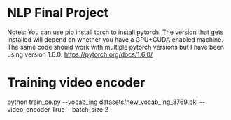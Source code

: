 # NLP Final Project

Notes:
You can use pip install torch to install pytorch. The version that gets installed will depend on whether you have a GPU+CUDA enabled machine. The same code should work with multiple pytorch versions but I have been using version 1.6.0: https://pytorch.org/docs/1.6.0/ 

# Training video encoder

python train_ce.py --vocab_ing datasets/new_vocab_ing_3769.pkl --video_encoder True --batch_size 2
